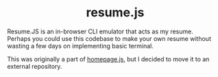 <h1 align='center'>resume.js</h1>

Resume.JS is an in-browser CLI emulator that acts as my resume.  
Perhaps you could use this codebase to make your own resume without wasting a few days on implementing basic terminal.

This was originally a part of [homepage.js](https://git.blek.codes/blek/homepage.js), but I decided to move it to an external repository.
